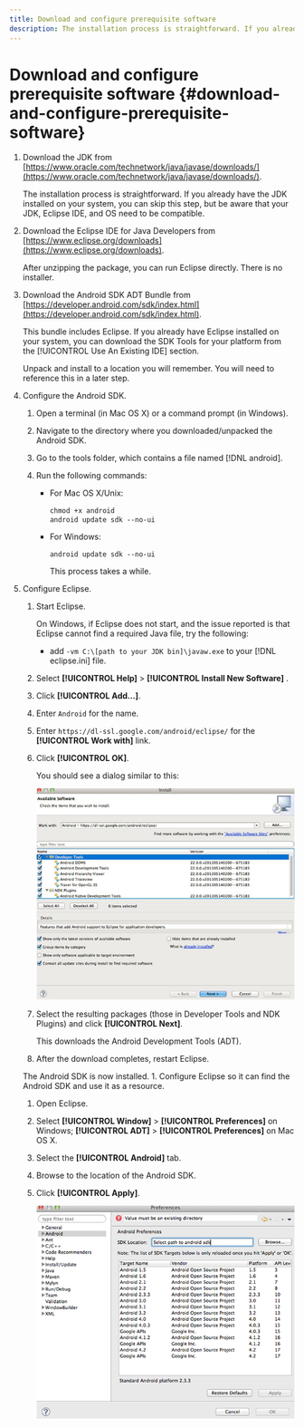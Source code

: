 ```yaml
---
title: Download and configure prerequisite software
description: The installation process is straightforward. If you already have the JDK installed on your system, you can skip this step, but be aware that your JDK, Eclipse IDE, and OS need to be compatible.
---
```


# Download and configure prerequisite software {#download-and-configure-prerequisite-software}

1. Download the JDK from [https://www.oracle.com/technetwork/java/javase/downloads/](https://www.oracle.com/technetwork/java/javase/downloads/).

   The installation process is straightforward. If you already have the JDK installed on your system, you can skip this step, but be aware that your JDK, Eclipse IDE, and OS need to be compatible.
1. Download the Eclipse IDE for Java Developers from [https://www.eclipse.org/downloads](https://www.eclipse.org/downloads).

   After unzipping the package, you can run Eclipse directly. There is no installer.
1. Download the Android SDK ADT Bundle from [https://developer.android.com/sdk/index.html](https://developer.android.com/sdk/index.html).

   This bundle includes Eclipse. If you already have Eclipse installed on your system, you can download the SDK Tools for your platform from the [!UICONTROL Use An Existing IDE] section.

   Unpack and install to a location you will remember. You will need to reference this in a later step.
1. Configure the Android SDK.
   1. Open a terminal (in Mac OS X) or a command prompt (in Windows).
   1. Navigate to the directory where you downloaded/unpacked the Android SDK.
   1. Go to the tools folder, which contains a file named [!DNL android].
   1. Run the following commands:

      * For Mac OS X/Unix:        
       
        ```       
        chmod +x android 
        android update sdk --no-ui
        ```       
       
      * For Windows:        
       
        ```       
        android update sdk --no-ui
        ```

        This process takes a while. 
       
1. Configure Eclipse.
   1. Start Eclipse.

      On Windows, if Eclipse does not start, and the issue reported is that Eclipse cannot find a required Java file, try the following:

      * add `-vm C:\[path to your JDK bin]\javaw.exe` to your [!DNL eclipse.ini] file.
   1. Select  **[!UICONTROL Help]** > **[!UICONTROL Install New Software]** .
   1. Click **[!UICONTROL Add...]**.
   1. Enter `Android` for the name.
   1. Enter `https://dl-ssl.google.com/android/eclipse/` for the **[!UICONTROL Work with]** link.
   1. Click **[!UICONTROL OK]**.

      You should see a dialog similar to this:
   
      ![](assets/available_software.jpg)

   1. Select the resulting packages (those in Developer Tools and NDK Plugins) and click **[!UICONTROL Next]**.
   
      This downloads the Android Development Tools (ADT).   
   1. After the download completes, restart Eclipse.

   The Android SDK is now installed. 1. Configure Eclipse so it can find the Android SDK and use it as a resource.
   1. Open Eclipse.
   1. Select  **[!UICONTROL Window]** > **[!UICONTROL Preferences]** on Windows;  **[!UICONTROL ADT]** > **[!UICONTROL Preferences]** on Mac OS X.
   1. Select the **[!UICONTROL Android]** tab.
   1. Browse to the location of the Android SDK.
   1. Click **[!UICONTROL Apply]**.
   
      ![Step Result](assets/ss2.jpg)

